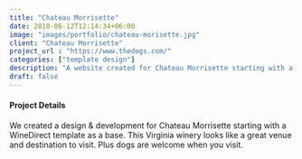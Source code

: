 ```yaml
---
title: "Chateau Morrisette"
date: 2018-06-12T12:14:34+06:00
image: "images/portfolio/chateau-morisette.jpg"
client: "Chateau Morrisette"
project_url : "https://www.thedogs.com/"
categories: ["template design"]
description: "A website created for Chateau Morrisette starting with a template."
draft: false
---
```


#### Project Details

We created a design & development for Chateau Morrisette starting with a WineDirect template as a base. This Virginia winery looks like a great venue and destination to visit. Plus dogs are welcome when you visit.
